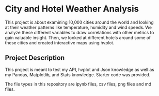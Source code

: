 # City and Hotel Weather Analysis
This project is about examining 10,000 cities around the world and looking at their weather patterns like temperature, humidity and wind speeds. 
We analyze these different variables to draw correlations with other metrics to gain valuable insight.
Then, we looked at different hotels around some of these cities and created interactive maps using hvplot.

## Project Description
This project is meant to test my API, hvplot and Json knowledge as well as my Pandas, Matplotlib, and Stats knowledge. Starter code was provided.

The file types in this repository are ipynb files, csv files, png files and md files.
